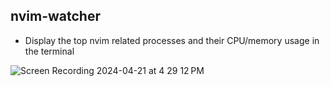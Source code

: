 ## nvim-watcher

- Display the top nvim related processes and their CPU/memory usage in the terminal

![Screen Recording 2024-04-21 at 4 29 12 PM](https://github.com/aaronlifton/nvim-watcher/assets/21133757/099b0c25-8d0c-49be-bab7-c61f68c33863)
